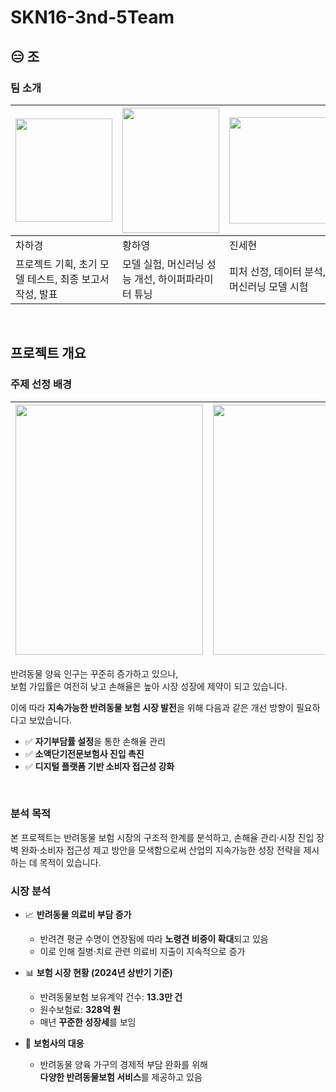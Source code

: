 # SKN16-3nd-5Team
## 😑 조
### 팀 소개

|<img src="https://i.namu.wiki/i/yBUlarXaiOUlHnIDDEAtvqGIn_gl9auAY0UB6kzsFd3hjLyUAe_le8z_rUI7DLVxJIp7jHThGGtpQJpGCHfkig.webp" width="155" height="165"> | <img src="https://static.wikia.nocookie.net/kimetsu-no-yaiba-fan/images/4/41/Shinobu_anime_design.png/revision/latest?cb=20201006000955" width="155" height="200"> | <img src="https://i.namu.wiki/i/HbTvNAaTQDJeZgmH8UyOgd9HF2bQ30jgy2gHhmOSqwNphDCS4g3Nw6MO3OTMi84jmwylrle1vpYzJi-xIvu8lg.webp" width="155" height="170"> | <img src="https://i.namu.wiki/i/aJ8BIe4CcPyG7D1qKxbLzIOEwcNKP5RsCmb_POFJ-MbAInDE8dK0XvYVA-3ZvADJKJpey8LtqlhJNTOvrrGq8g.webp" width="155" height="170"> | <img src="https://i.namu.wiki/i/VcDyzxOl21BA37mCQjUv5B3AeWmSyoWKHbTRfemqLkx3OY67uQdAfX_4F8r11Z21hAcT1ssgTouWQ8Z9vvlXHw.webp" width="170" height="170"> |
|---|---|---|---|---|
|차하경|황하영|진세현|문승현|김나은|
|프로젝트 기획, 초기 모델 테스트, 최종 보고서 작성, 발표|모델 실험, 머신러닝 성능 개선, 하이퍼파라미터 튜닝|피처 선정, 데이터 분석, 머신러닝 모델 시험|데이터 전처리 전략, 딥러닝 최적화, 하이퍼파라미터 튜닝|데이터 수집, 데이터 전처리, 초기 모델 테스트|

<br>

## 프로젝트 개요

### 주제 선정 배경
| <img src="https://onimg.nate.com/orgImg/ed/2017/11/16/PS17111600045.jpg" width="300" height="400"> | <img src="https://thumb.mt.co.kr/06/2024/03/2024031114052219364_1.jpg" width="350" height="400"> |
|:---:|:---:|

반려동물 양육 인구는 꾸준히 증가하고 있으나,  
보험 가입률은 여전히 낮고 손해율은 높아 시장 성장에 제약이 되고 있습니다.  

이에 따라 **지속가능한 반려동물 보험 시장 발전**을 위해 다음과 같은 개선 방향이 필요하다고 보았습니다.  

- ✅ **자기부담률 설정**을 통한 손해율 관리  
- ✅ **소액단기전문보험사 진입 촉진**  
- ✅ **디지털 플랫폼 기반 소비자 접근성 강화**  

<br>

### 분석 목적
본 프로젝트는 반려동물 보험 시장의 구조적 한계를 분석하고, 손해율 관리·시장 진입 장벽 완화·소비자 접근성 제고 방안을 모색함으로써 산업의 지속가능한 성장 전략을 제시하는 데 목적이 있습니다.
<br>

### 시장 분석
- 📈 **반려동물 의료비 부담 증가**  
  - 반려견 평균 수명이 연장됨에 따라 **노령견 비중이 확대**되고 있음  
  - 이로 인해 질병·치료 관련 의료비 지출이 지속적으로 증가  

- 📊 **보험 시장 현황 (2024년 상반기 기준)**  
  - 반려동물보험 보유계약 건수: **13.3만 건**  
  - 원수보험료: **328억 원**  
  - 매년 **꾸준한 성장세**를 보임  

- 🐾 **보험사의 대응**  
  - 반려동물 양육 가구의 경제적 부담 완화를 위해  
    **다양한 반려동물보험 서비스**를 제공하고 있음  

